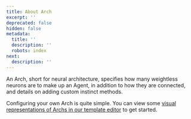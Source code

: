 ```yaml
---
title: About Arch
excerpt: ''
deprecated: false
hidden: false
metadata:
  title: ''
  description: ''
  robots: index
next:
  description: ''
---
```

An Arch, short for neural architecture, specifies how many weightless neurons are to make up an Agent, in addition to how they are connected, and details on adding custom instinct methods.

Configuring your own Arch is quite simple. You can view some [visual representations of Archs in our template editor](https://miro.com/app/board/uXjVM_kESvI=/?share_link_id=677487521831) to get started.
